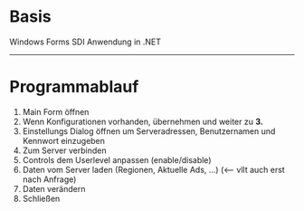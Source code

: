 # Basis #

Windows Forms SDI Anwendung in .NET


---


# Programmablauf #

  1. Main Form öffnen
  1. Wenn Konfigurationen vorhanden, übernehmen und weiter zu **3.**
  1. Einstellungs Dialog öffnen um Serveradressen, Benutzernamen und Kennwort einzugeben
  1. Zum Server verbinden
  1. Controls dem Userlevel anpassen (enable/disable)
  1. Daten vom Server laden (Regionen, Aktuelle Ads, ...) (<-- vllt auch erst nach Anfrage)
  1. Daten verändern
  1. Schließen
